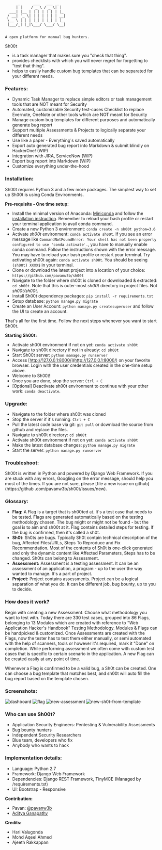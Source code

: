 ```
      _      ___   ___  _
     | |    / _ \ / _ \| |
  ___| |__ | | | | | | | |_
 / __| '_ \| | | | | | | __|
 \__ \ | | | |_| | |_| | |_
 |___/_| |_|\___/ \___/ \__|
 

A open platform for manual bug hunters.

```

Sh00t
- is a task manager that makes sure you "check that thing".
- provides checklists with which you will never regret for forgetting to "test that thing".
- helps to easily handle custom bug templates that can be separated for your different needs.


### Features:
- Dynamic Task Manager to replace simple editors or task management tools that are NOT meant for Security
- Automated, customizable Security test-cases Checklist to replace Evernote, OneNote or other tools which are NOT meant for Security
- Manage custom bug templates for different purposes and automatically generate bug report
- Support multiple Assessments & Projects to logically separate your different needs
- Use like a paper - Everything's saved automatically
- Export auto generated bug report into Markdown & submit blindly on HackerOne! (WIP)
- Integration with JIRA, ServiceNow (WIP)
- Export bug report into Markdown (WIP)
- Customize everything under-the-hood


### Installation:
Sh00t requires Python 3 and a few more packages. The simplest way to set up Sh00t is using Conda Environments.

**Pre-requisite - One time setup:**
* Install the minimal version of Anaconda: <a href="https://conda.io/miniconda.html" target="_blank">Miniconda</a> and 
follow the <a href="https://conda.io/docs/user-guide/install/index.html" target="_blank">installation instruction</a>. Remember to 
reload your bash profile or restart your terminal application to avail conda command.
* Create a new Python 3 environment: `conda create -n sh00t python=3.6`
* Activate *sh00t* environment: `conda activate sh00t`. If you see an error message like 
`CommandNotFoundError: Your shell has not been properly configured to use 'conda activate'.`, you have to manually enable conda command. Follow the instructions shown with the error message. You may have to reload your bash profile 
or restart your terminal. Try activating sh00t again: `conda activate sh00t`. You should be seeing `(sh00t) XXXX$` in 
your terminal.
* Clone or download the latest project into a location of your choice: `https://github.com/pavanw3b/sh00t`
* Navigate to the folder where sh00t is cloned or downloaded & extracted: `cd sh00t`. Note that this is outer-most 
*sh00t* directory in project files. Not *sh00t/sh00t*.
* Install Sh00t dependency packages: `pip install -r requirements.txt`
* Setup database: `python manage.py migrate`
* Create an User Account: `python manage.py createsuperuser` and follow the UI to create an 
account.

That's all for the first time. Follow the next steps whenever you want to start Sh00t.

**Starting Sh00t:**
* Activate sh00t environment if not on yet: `conda activate sh00t`
* Navigate to sh00t directory if not in already: `cd sh00t`
* Start Sh00t server: `python manage.py runserver`
* Access [http://127.0.0.1:8000/](http://127.0.0.1:8000/) on your favorite browser. Login with the user credentials 
created in the one-time setup above.
* Welcome to Sh00t!
* Once you are done, stop the server: `Ctrl + C`
* [Optional] Deactivate sh00t environment to continue with your other work: `conda deactivate`.

### Upgrade:
* Navigate to the folder where sh00t was cloned
* Stop the server if it's running: `Ctrl + C`
* Pull the latest code base via git: `git pull` or download the source from github and replace the files.
* Navigate to sh00t directory: `cd sh00t`
* Activate sh00t environment if not on yet: `conda activate sh00t`
* Make the latest database changes: `python manage.py migrate`
* Start the server: `python manage.py runserver`

### Troubleshoot:
Sh00t is written in Python and powered by Django Web Framework. If you are stuck with any errors, Googling on the error 
message, should help you most of the times. If you are not sure, please [file a new issue on github](https://github
.com/pavanw3b/sh00t/issues/new).

### Glossary:
- **Flag:** A Flag is a target that is sh00ted at. It's a test case that needs to be tested. Flags are generated automatically based on the testing methodology chosen. The bug might or might not be found - but the goal is to aim and sh00t at it. Flag contains detailed steps for testing. If the bug is confirmed, then it's called a sh0t.
- **Sh0t:** Sh0ts are bugs. Typically Sh0t contain technical description of the bug, Affected Files/URLs, Steps To Reproduce and Fix Recommendation. Most of the contents of Sh0t is one-click generated and only the dynamic content like Affected Parameters, Steps has to be changed. Sh0ts can belong to Assessment.
- **Assessment:** Assessment is a testing assessment. It can be an assessment of an application, a program - up to the user the way wanted to manage. It's a part of project.
- **Project:** Project contains assessments. Project can be a logical separation of what you do. It can be different job, bug bounty, up to you to decide.

### How does it work?
Begin with creating a new Assessment. Choose what methodology you want to test with. Today there are 330 test cases, grouped into 86 Flags, belonging to 13 Modules which are created with reference to "Web Application Hacker's Handbook" Testing Methodology. Modules & Flags can be handpicked & customized. Once Assessments are created with the Flags, now the tester has to test them either manually, or semi automated with the help of scanners, tools or however it's required, mark it "Done" on completion. While performing assessment we often come with custom test cases that is specific to certain scenario in the application. A new Flag can be created easily at any point of time.

Whenever a Flag is confirmed to be a valid bug, a Sh0t can be created. One can choose a bug template that matches best, and sh00t will auto fill the bug report based on the template chosen.


### Screenshots:
![dashboard](https://user-images.githubusercontent.com/11267537/30522876-c8c77b8e-9bf4-11e7-8904-5a9bb9f0388f.png)
![flag](https://user-images.githubusercontent.com/11267537/30522877-c8cc5da2-9bf4-11e7-8014-eb8415ff6347.png)
![new-assessment](https://user-images.githubusercontent.com/11267537/30522878-c8cd0630-9bf4-11e7-8c9e-17d98aab4185.png)
![new-sh0t-from-template](https://user-images.githubusercontent.com/11267537/30522879-c8cdf888-9bf4-11e7-8fd4-228235e376e6.png)


### Who can use Sh00t?
- Application Security Engineers: Pentesting & Vulnerability Assessments
- Bug bounty hunters
- Independent Security Researchers
- Blue team, developers who fix
- Anybody who wants to hack

### Implementation details:
- Language: Python 2.7
- Framework: Django Web Framework
- Dependencies: Django REST Framework, TinyMCE (Managed by /requirements.txt)
- UI: Bootstrap - Responsive



**Contribution:**
- Pavan: [@pavanw3b](https://twitter.com/pavanw3b)
- [Aditya Ganapathy](https://github.com/adityadev91)

**Credits:**
- Hari Valugonda
- Mohd Aqeel Ahmed
- Ajeeth Rakkappan
